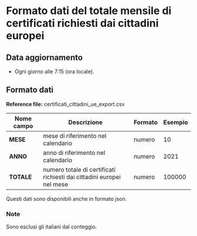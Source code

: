 # Formato dati del totale mensile di certificati richiesti dai cittadini europei

## Data aggiornamento
- Ogni giorno alle 7:15 (ora locale). 

## Formato dati

**Reference file:** certificati_cittadini_ue_export.csv<br>

| Nome campo                  | Descrizione                       | Formato                       | Esempio             |
|-----------------------------|-----------------------------------|-------------------------------|---------------------|
| **MESE**       | mese di riferimento nel calendario             | numero                   | 10       |
| **ANNO**  | anno di riferimento nel calendario  |   numero     |        2021         |
| **TOTALE**       | numero totale di certificati richiesti dai cittadini europei nel mese | numero             | 100000             |


Questi dati sono disponibili anche in formato json.

### Note
Sono esclusi gli italiani dal conteggio.
